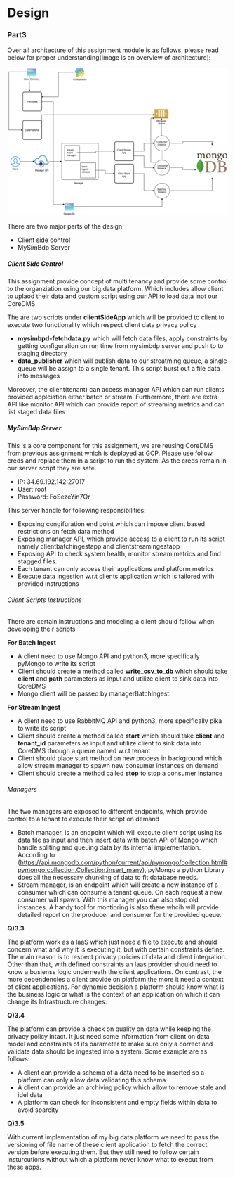 # Design


### Part3

Over all architecture of this assignment module is as follows, please read below for proper understanding(Image is an overview of architecture):

![Design](Design.png "Design")

There are two major parts of the design
- Client side control
- MySimBdp Server


##### Client Side Control

This assignment provide concept of multi tenancy and provide some control to the organziation using our big data platform. Which includes allow client to uplaod their data and custom script using our API to load data inot our CoreDMS

The are two scripts under **clientSideApp** which will be provided to client to execute two functionality which respect client data privacy policy

- **mysimbpd-fetchdata.py** which will fetch data files, apply constraints by getting configuration on run time from mysimbdp server and push to to staging directory
- **data_publisher** which will publish data to our streatming queue, a single queue will be assign to a single tenant. This script burst out a file data into messages

Moreover, the client(tenant) can access manager API which can run clients provided applciation either batch or stream. Furthermore, there are extra API like monitor API which can provide report of streaming metrics and can list staged data files

##### MySimBdp Server

This is a core component for this assignment, we are reusing CoreDMS from previous assignment which is deployed at GCP.
Please use follow creds and replace them in a script to run the system. As the creds remain in our server script they are safe.
- IP: 34.69.192.142:27017
- User: root
- Password: FoSezeYin7Qr

This server handle for following responsibilities:

- Exposing congifuration end point which can impose client based restrictions on fetch data method
- Exposing manager API, which provide access to a client to run its script namely clientbatchingestapp and clientstreamingestapp
- Exposing API to check system health, monitor stream metrics and find stagged files.
- Each tenant can only access their applications and platform metrics
- Execute data ingestion w.r.t clients application which is tailored with provided instructions


###### Client Scripts Instructions

There are certain instructions and modeling a client should follow when developing their scripts

 **For Batch Ingest**
 - A client need to use Mongo API and python3, more specifically pyMongo to write its script
 - Client should create a method called **write_csv_to_db** which should take **client** and **path** parameters as input and utilize client to sink data into CoreDMS
 - Mongo client will be passed by managerBatchIngest.
 

 **For Stream Ingest**
 - A client need to use RabbitMQ API and python3, more specifically pika to write its script
 - Client should create a method called **start** which should take **client** and **tenant_id** parameters as input and utilize client to sink data into CoreDMS through a queue named w.r.t tenant
 - Client should place start method on new process in background which allow stream manager to spawn new consumer instances on demand
 - Client should create a method called **stop** to stop a consumer instance
 
 
 ###### Managers

The two managers are exposed to different endpoints, which provide control to a tenant to execute their script on demand

- Batch manager, is an endpoint which will execute client script using its data file as input and then insert data with batch API of Mongo which handle spliting and queuing data by its internal implementation. According to (https://api.mongodb.com/python/current/api/pymongo/collection.html#pymongo.collection.Collection.insert_many), pyMongo a python Library does all the necessary chunking of data to fit database needs.
- Stream manager, is an endpoint which will create a new instance of a consumer which can consume a tenant queue. On each request a new consumer will spawn. With this manager you can also stop old instances. A handy tool for montioring is also there whcih will provide detailed report on the producer and consumer for the provided queue.


**Q)3.3**

The platform work as a IaaS which just need a file to execute and should concern what and why it is executing it, but with certain constraints define. The main reason is to respect privacy policies of data and client integration. Other than that, with defined constraints an Iaas provider should need to know a busienss logic underneath the client applications.
On contrast, the more dependencies a client provide on platform the more it need a context of client applications. For dynamic decision a platform should know what is the business logic or what is the context of an application on which it can change its Infrastructure changes.


**Q)3.4**

The platform can provide a check on quality on data while keeping the privacy policy intact. It just need some information from client on data model and constraints of its parameter to make sure only a correct and validate data should be ingested into a system. Some example are as follows:

- A client can provide a schema of a data need to be inserted so a platform can only allow data validating this schema
- A client can provide an archiving policy which allow to remove stale and idel data
- A platform can check for inconsistent and empty fields within data to avoid sparcity


**Q)3.5**

With current implementation of my big data platform we need to pass the versioning of file name of these client application to fetch the correct version before executing them. But they still need to follow certain insturcutions without which a platform never know what to execut from these apps.
